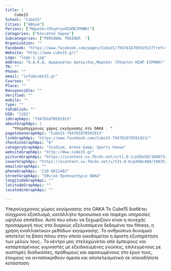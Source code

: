 ```yaml
---
title: |
    Cube15
School: "Cube15"
Cities: ["Αθήνα"]
Perioxi: ["Μαρούσι(ΠλησίονΗΣΑΠΕΙΡΗΝΗ)"]
Categories: ["Κλειστού Χώρου"]
Subcategories: ["PERSONAL TRAINER  "]
Organization: ""
Facebook: "https://www.facebook.com/pages/Cube15/794781870591913?fref=ts"
Website: "http://www.cube15.gr/"
Logo: "logo-1.jpg"
Address: "Ο.Α.Κ.Α, Αμαρουσίου Αρτέμιδος,Μαρούσι (Πλησίον ΗΣΑΠ ΕΙΡΗΝΗ)"
TK: ""
Phone: ""
email: "info@cube15.gr"
Courses: ""
Place: ""
Rensponsible: ""
Verified: ""
mobile: ""
type: ""
toPublish: ""
UID: "1282"
idGraphApi: "794781870591913"
aboutGraphApi: | 
   "Υπερσύγχρονος χώρος εκγύμνασης στο ΟΑΚΑ . "
pagetokenGraphApi: "Cube15-794781870591913"
linkGraphApi: "https://www.facebook.com/Cube15-794781870591913/"
checkinsGraphApi: "0"
categoryGraphApi: "Stadium, Arena &amp; Sports Venue"
websiteGraphApi: "http://Www.cube15.gr"
pictureGraphApi: "https://scontent.xx.fbcdn.net/v/t1.0-1/p50x50/10407341_796903780379722_8232523533432458526_n.jpg?oh=a9a1966aafabb326ccea00a2935e2fd6&amp;oe=5B09C60D"
coverGraphApi: "https://scontent.xx.fbcdn.net/v/t31.0-0/p480x480/10835390_794847380585362_5134184990226705752_o.jpg?oh=79aa618cc9b65e1aa63e1d9eab663505&amp;oe=5B36621E"
emailsGraphApi: ""
phoneGraphApi: "210 6811482"
streetGraphApi: "Εθνικό Προπονητήριο ΟΑΚΑ"
longitudeGraphApi: ""
latitudeGraphApi: ""
locatedinGraphApi: ""

---
```


Υπερσύγχρονος χώρος εκγύμνασης στο ΟΑΚΑ To Cube15 διαθέτει σύγχρονο εξοπλισμό, κατάλληλο προσωπικό και παρέχει υπηρεσίες υψηλού επιπέδου. Aυτό που κάνει να ξεχωρίζουν είναι η συνεχής προσαρμογή τους στα διαρκώς εξελισσόμενα δεδομένα του fitness, η χρήση εναλλακτικών μεθόδων εκγύμνασης. Το ανθρώπινο δυναμικό αποτελεί τη βάση πάνω στην οποία οικοδομείται η άριστη εξυπηρέτηση των μελών τους.. Το κέντρο μας στελεχώνεται από έμπειρους και καταρτισμένους γυμναστές με εξειδικευμένες γνώσεις, επιλεγμένους με αυστηρές διαδικασίες, πρόθυμους και αφοσιωμένους στο έργο τους, έτοιμους να ανταποκριθούν άμεσα και αποτελεσματικά σε οποιαδήποτε κατάσταση 

